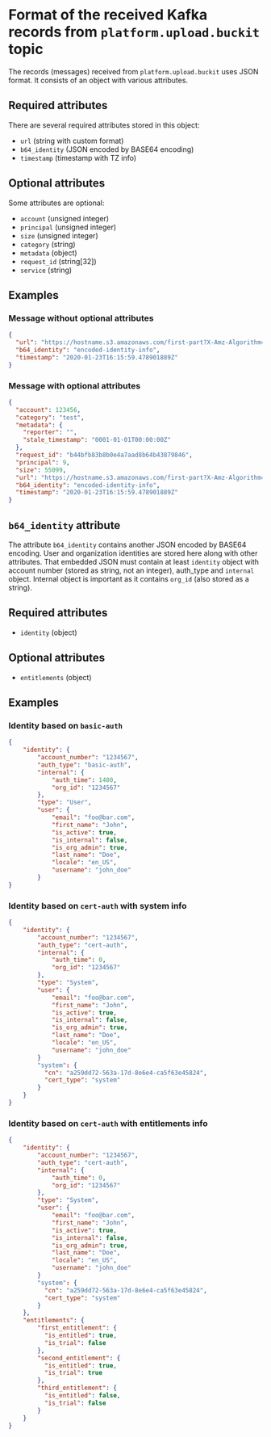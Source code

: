 # Format of the received Kafka records from `platform.upload.buckit` topic

The records (messages) received from `platform.upload.buckit` uses JSON format. It consists of an object with various attributes.

## Required attributes

There are several required attributes stored in this object:

* `url` (string with custom format)
* `b64_identity` (JSON encoded by BASE64 encoding)
* `timestamp` (timestamp with TZ info)

## Optional attributes

Some attributes are optional:

* `account` (unsigned integer)
* `principal` (unsigned integer)
* `size` (unsigned integer)
* `category` (string)
* `metadata` (object)
* `request_id` (string[32])
* `service` (string)

## Examples

### Message without optional attributes

```json
{
  "url": "https://hostname.s3.amazonaws.com/first-part?X-Amz-Algorithm=algorithm&X-Amz-Credential=credential-info&X-Amz-Date=creation-date&X-Amz-Expires=expiration-time&X-Amz-SignedHeaders=host&X-Amz-Signature=signature",
  "b64_identity": "encoded-identity-info",
  "timestamp": "2020-01-23T16:15:59.478901889Z"
}
```

### Message with optional attributes

```json
{
  "account": 123456,
  "category": "test",
  "metadata": {
    "reporter": "",
    "stale_timestamp": "0001-01-01T00:00:00Z"
  },
  "request_id": "b44bfb83b8b0e4a7aad8b64b43879846",
  "principal": 9,
  "size": 55099,
  "url": "https://hostname.s3.amazonaws.com/first-part?X-Amz-Algorithm=algorithm&X-Amz-Credential=credential-info&X-Amz-Date=creation-date&X-Amz-Expires=expiration-time&X-Amz-SignedHeaders=host&X-Amz-Signature=signature",
  "b64_identity": "encoded-identity-info",
  "timestamp": "2020-01-23T16:15:59.478901889Z"
}
```

## `b64_identity` attribute

The attribute `b64_identity` contains another JSON encoded by BASE64 encoding.
User and organization identities are stored here along with other attributes.
That embedded JSON must contain at least `identity` object with account number
(stored as string, not an integer), auth_type and `internal` object.  Internal
object is important as it contains `org_id` (also stored as a string).

## Required attributes

* `identity` (object)

## Optional attributes

* `entitlements` (object)

## Examples

### Identity based on `basic-auth`

```json
{
    "identity": {
        "account_number": "1234567",
        "auth_type": "basic-auth",
        "internal": {
            "auth_time": 1400,
            "org_id": "1234567"
        },
        "type": "User",
        "user": {
            "email": "foo@bar.com",
            "first_name": "John",
            "is_active": true,
            "is_internal": false,
            "is_org_admin": true,
            "last_name": "Doe",
            "locale": "en_US",
            "username": "john_doe"
        }
}
```

### Identity based on `cert-auth` with system info

```json
{
    "identity": {
        "account_number": "1234567",
        "auth_type": "cert-auth",
        "internal": {
            "auth_time": 0,
            "org_id": "1234567"
        },
        "type": "System",
        "user": {
            "email": "foo@bar.com",
            "first_name": "John",
            "is_active": true,
            "is_internal": false,
            "is_org_admin": true,
            "last_name": "Doe",
            "locale": "en_US",
            "username": "john_doe"
        }
        "system": {
          "cn": "a259dd72-563a-17d-8e6e4-ca5f63e45824",
          "cert_type": "system"
        }
    }
}
```

### Identity based on `cert-auth` with entitlements info

```json
{
    "identity": {
        "account_number": "1234567",
        "auth_type": "cert-auth",
        "internal": {
            "auth_time": 0,
            "org_id": "1234567"
        },
        "type": "System",
        "user": {
            "email": "foo@bar.com",
            "first_name": "John",
            "is_active": true,
            "is_internal": false,
            "is_org_admin": true,
            "last_name": "Doe",
            "locale": "en_US",
            "username": "john_doe"
        }
        "system": {
          "cn": "a259dd72-563a-17d-8e6e4-ca5f63e45824",
          "cert_type": "system"
        }
    },
    "entitlements": {
        "first_entitlement": {
          "is_entitled": true,
          "is_trial": false
        },
        "second_entitlement": {
          "is_entitled": true,
          "is_trial": true
        },
        "third_entitlement": {
          "is_entitled": false,
          "is_trial": false
        }
    }
}
```
